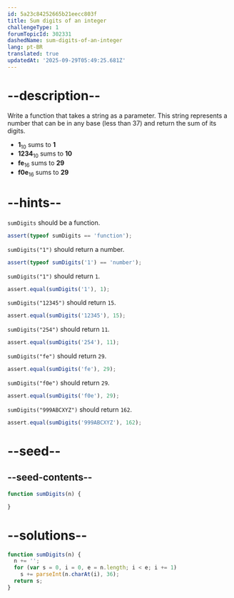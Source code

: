 ```yaml
---
id: 5a23c84252665b21eecc803f
title: Sum digits of an integer
challengeType: 1
forumTopicId: 302331
dashedName: sum-digits-of-an-integer
lang: pt-BR
translated: true
updatedAt: '2025-09-29T05:49:25.681Z'
---
```


# --description--

Write a function that takes a string as a parameter. This string represents a number that can be in any base (less than 37) and return the sum of its digits.

<ul>
  <li><b>1</b><sub>10</sub> sums to <b>1</b></li>
  <li><b>1234</b><sub>10</sub> sums to <b>10</b></li>
  <li><b>fe</b><sub>16</sub> sums to <b>29</b></li>
  <li><b>f0e</b><sub>16</sub> sums to <b>29</b></li>
</ul>

# --hints--

`sumDigits` should be a function.

```js
assert(typeof sumDigits == 'function');
```

`sumDigits("1")` should return a number.

```js
assert(typeof sumDigits('1') == 'number');
```

`sumDigits("1")` should return `1`.

```js
assert.equal(sumDigits('1'), 1);
```

`sumDigits("12345")` should return `15`.

```js
assert.equal(sumDigits('12345'), 15);
```

`sumDigits("254")` should return `11`.

```js
assert.equal(sumDigits('254'), 11);
```

`sumDigits("fe")` should return `29`.

```js
assert.equal(sumDigits('fe'), 29);
```

`sumDigits("f0e")` should return `29`.

```js
assert.equal(sumDigits('f0e'), 29);
```

`sumDigits("999ABCXYZ")` should return `162`.

```js
assert.equal(sumDigits('999ABCXYZ'), 162);
```

# --seed--

## --seed-contents--

```js
function sumDigits(n) {

}
```

# --solutions--

```js
function sumDigits(n) {
  n += '';
  for (var s = 0, i = 0, e = n.length; i < e; i += 1)
    s += parseInt(n.charAt(i), 36);
  return s;
}
```

